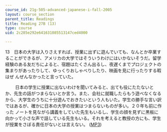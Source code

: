 ```yaml
---
course_id: 21g-505-advanced-japanese-i-fall-2005
layout: course_section
parent_title: Readings
title: Reading 27B (13)
type: course
uid: 2c285e292e641631085513147ced4000

---
```


13　日本の大学は入りさえすれば、授業に出ずに遊んでいても、なんとか卒業することができるが、アメリカの大学ではそういうわけにはいかないそうだ。留学経験のある友だちによると、宿題はたくさん出るし、夜遅くまでプロジェクトの集まりがあったりして、ゆっくりおしゃべりしたり、映画を見に行ったりする暇はぜ んぜんなかったと言っていた。

　 　日本の学生に授業に出ないわけを聞いてみると、出ても役にたたないとか、先生の話がつまらないとか言う。また、会社に就職したらもう遊べなくなるから、大学生のうちに十分遊んでおきたいという人もいた。学生の勝手な言い訳ではあるが、確かに日本の大学の授業はつまらないものが多い。２０年も前に作った ノートを見ながら講義をしていた先生もいるし、学生の顔を見ずに黒板に向かって小さな声で話している先生もいる。それを考えると教授の方にも、学生が授業をさぼる責任がないとは言えない。 ([MP3](/ans7870/21f/21f.505/f05/audio/Lesson27B-13.mp3))